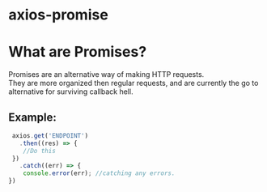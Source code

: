 # axios-promise

# What are Promises? <br>
Promises are an alternative way of making HTTP requests.<br>
They are more organized then regular requests, and are currently the go to alternative for surviving callback hell.


## Example:
```javascript
 axios.get('ENDPOINT')
   .then((res) => {
    //Do this
 })
   .catch((err) => {
    console.error(err); //catching any errors.
})
```
